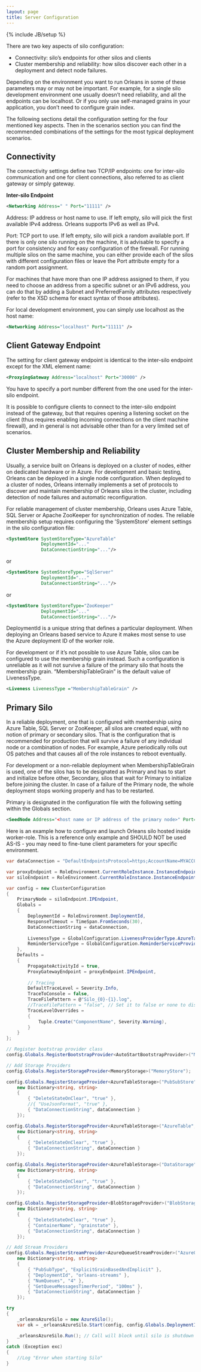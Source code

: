 ```yaml
---
layout: page
title: Server Configuration
---
```

{% include JB/setup %}

There are two key aspects of silo configuration: 

* Connectivity: silo’s endpoints for other silos and clients 
* Cluster membership and reliability: how silos discover each other in a deployment and detect node failures.

Depending on the environment you want to run Orleans in some of these parameters may or may not be important. For example, for a single silo development environment one usually doesn’t need reliability, and all the endpoints can be localhost. Or if you only use self-managed grains in your application, you don’t need to configure grain index.

 The following sections detail the configuration setting for the four mentioned key aspects. Then in the scenarios section you can find the recommended combinations of the settings for the most typical deployment scenarios.

## Connectivity 
The connectivity settings define two TCP/IP endpoints: one for inter-silo communication and one for client connections, also referred to as client gateway or simply gateway.

**Inter-silo Endpoint**

``` xml
<Networking Address=" " Port="11111" />
```

 Address: IP address or host name to use. If left empty, silo will pick the first available IPv4 address. Orleans supports IPv6 as well as IPv4.

 Port: TCP port to use. If left empty, silo will pick a random available port. If there is only one silo running on the machine, it is advisable to specify a port for consistency and for easy configuration of the firewall. For running multiple silos on the same machine, you can either provide each of the silos with different configuration files or leave the Port attribute empty for a random port assignment.

 For machines that have more than one IP address assigned to them, if you need to choose an address from a specific subnet or an IPv6 address, you can do that by adding a Subnet and PreferredFamily attributes respectively (refer to the XSD schema for exact syntax of those attributes).

 For local development environment, you can simply use localhost as the host name:


``` xml
<Networking Address="localhost" Port="11111" />
```

## Client Gateway Endpoint

 The setting for client gateway endpoint is identical to the inter-silo endpoint except for the XML element name:


``` xml
<ProxyingGateway Address="localhost" Port="30000" />
```

 You have to specify a port number different from the one used for the inter-silo endpoint.

 It is possible to configure clients to connect to the inter-silo endpoint instead of the gateway, but that requires opening a listening socket on the client (thus requires enabling incoming connections on the client machine firewall), and in general is not advisable other than for a very limited set of scenarios.

## Cluster Membership and Reliability

 Usually, a service built on Orleans is deployed on a cluster of nodes, either on dedicated hardware or in Azure. For development and basic testing, Orleans can be deployed in a single node configuration. When deployed to a cluster of nodes, Orleans internally implements a set of protocols to discover and maintain membership of Orleans silos in the cluster, including detection of node failures and automatic reconfiguration.

 For reliable management of cluster membership, Orleans uses Azure Table, SQL Server or Apache ZooKeeper for synchronization of nodes. The reliable membership setup requires configuring the 'SystemStore' element settings in the silo configuration file:


``` xml
<SystemStore SystemStoreType="AzureTable"
             DeploymentId="..."
             DataConnectionString="..."/>
```

 or 

``` xml
<SystemStore SystemStoreType="SqlServer"
             DeploymentId="..."
             DataConnectionString="..."/>

```

 or 

``` xml
<SystemStore SystemStoreType="ZooKeeper"
             DeploymentId="..."
             DataConnectionString="..."/>

```

 DeploymentId is a unique string that defines a particular deployment. When deploying an Orleans based service to Azure it makes most sense to use the Azure deployment ID of the worker role.

 For development or if it’s not possible to use Azure Table, silos can be configured to use the membership grain instead. Such a configuration is unreliable as it will not survive a failure of the primary silo that hosts the membership grain. “MembershipTableGrain” is the default value of LivenessType.


``` xml
<Liveness LivenessType ="MembershipTableGrain" />
```

## Primary Silo
In a reliable deployment, one that is configured with membership using Azure Table, SQL Server or ZooKeeper, all silos are created equal, with no notion of primary or secondary silos. That is the configuration that is recommended for production that will survive a failure of any individual node or a combination of nodes. For example, Azure periodically rolls out OS patches and that causes all of the role instances to reboot eventually.

 For development or a non-reliable deployment when MembershipTableGrain is used, one of the silos has to be designated as Primary and has to start and initialize before other, Secondary, silos that wait for Primary to initialize before joining the cluster. In case of a failure of the Primary node, the whole deployment stops working properly and has to be restarted. 

Primary is designated in the configuration file with the following setting within the Globals section.


``` xml
<SeedNode Address="<host name or IP address of the primary node>" Port="11111" />
```

Here is an example how to configure and launch Orleans silo hosted inside worker-role.
This is a reference only example and SHOULD NOT be used AS-IS - you may need to fine-tune client parameters for your specific environment. 

```csharp
var dataConnection = "DefaultEndpointsProtocol=https;AccountName=MYACCOUNTNAME;AccountKey=MYACCOUNTKEY";

var proxyEndpoint = RoleEnvironment.CurrentRoleInstance.InstanceEndpoints["OrleansProxyEndpoint"];
var siloEndpoint = RoleEnvironment.CurrentRoleInstance.InstanceEndpoints["OrleansSiloEndpoint"];

var config = new ClusterConfiguration
{
    PrimaryNode = siloEndpoint.IPEndpoint,
    Globals =
    {
        DeploymentId = RoleEnvironment.DeploymentId,
        ResponseTimeout = TimeSpan.FromSeconds(30),
        DataConnectionString = dataConnection,
        
        LivenessType = GlobalConfiguration.LivenessProviderType.AzureTable,
        ReminderServiceType = GlobalConfiguration.ReminderServiceProviderType.AzureTable,
    },
    Defaults =
    {
        PropagateActivityId = true,
        ProxyGatewayEndpoint = proxyEndpoint.IPEndpoint,
        
        // Tracing
        DefaultTraceLevel = Severity.Info,
        TraceToConsole = false,
        TraceFilePattern = @"Silo_{0}-{1}.log",
        //TraceFilePattern = "false", // Set it to false or none to disable file tracing, effectively it sets config.Defaults.TraceFileName = null;
        TraceLevelOverrides =
        {
            Tuple.Create("ComponentName", Severity.Warning),
        }
    }
};

// Register bootstrap provider class 
config.Globals.RegisterBootstrapProvider<AutoStartBootstrapProvider>("MyAutoStartBootstrapProvider");

// Add Storage Providers
config.Globals.RegisterStorageProvider<MemoryStorage>("MemoryStore");

config.Globals.RegisterStorageProvider<AzureTableStorage>("PubSubStore",
    new Dictionary<string, string>
    {
        { "DeleteStateOnClear", "true" },
        //{ "UseJsonFormat", "true" },
        { "DataConnectionString", dataConnection }
    });

config.Globals.RegisterStorageProvider<AzureTableStorage>("AzureTable",
    new Dictionary<string, string>
    {
        { "DeleteStateOnClear", "true" },
        { "DataConnectionString", dataConnection }
    });

config.Globals.RegisterStorageProvider<AzureTableStorage>("DataStorage",
    new Dictionary<string, string>
    {
        { "DeleteStateOnClear", "true" },
        { "DataConnectionString", dataConnection }
    });

config.Globals.RegisterStorageProvider<BlobStorageProvider>("BlobStorage",
    new Dictionary<string, string>
    {
        { "DeleteStateOnClear", "true" },
        { "ContainerName", "grainstate" },
        { "DataConnectionString", dataConnection }
    });

// Add Stream Providers 
config.Globals.RegisterStreamProvider<AzureQueueStreamProvider>("AzureQueueStreams",
    new Dictionary<string, string>
    {
        { "PubSubType", "ExplicitGrainBasedAndImplicit" },
        { "DeploymentId", "orleans-streams" },
        { "NumQueues", "4" },
        { "GetQueueMessagesTimerPeriod", "100ms" },
        { "DataConnectionString", dataConnection }
    });

try
{
    _orleansAzureSilo = new AzureSilo();
    var ok = _orleansAzureSilo.Start(config, config.Globals.DeploymentId, config.Globals.DataConnectionString);

    _orleansAzureSilo.Run(); // Call will block until silo is shutdown
}
catch (Exception exc)
{
    //Log "Error when starting Silo"
}

```
